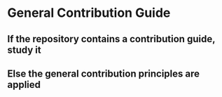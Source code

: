 # General Contribution Guide

## If the repository contains a contribution guide, study it

## Else the general contribution principles are applied